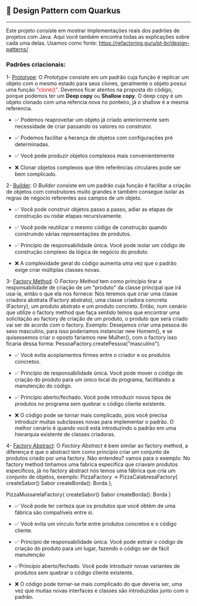 ## :thought_balloon: Design Pattern com Quarkus 
---------------------------------------

Este projeto consiste em mostrar implementações reais dos padrões de projetos com Java. Aqui você também encontra todas as explicações sobre cada uma delas.
Usamos como fonte: https://refactoring.guru/pt-br/design-patterns/


### Padrões criacionais:
1- [Prototype](https://github.com/LucasJordao/design-pattern/tree/master/src/main/java/br/com/lucas/pattern/criacionais/prototype): O *Prototype* consiste em um padrão cuja função é replicar um objeto com o mesmo estado para seus clones, geralmente o objeto possui uma função <span style="color:red;">"clone()"</span>. Devemos ficar atentos na proposta do código, porque podemos ter um <b>Deep copy</b> ou <b>Shallow copy</b>. O deep copy é um objeto clonado com uma refencia nova no ponteiro, já o shallow é a mesma referencia.

 - :white_check_mark: Podemos reaproveitar um objeto já criado anteriormente sem necessidade de criar passando os valores no construtor.
 - :white_check_mark: Podemos facilitar a herança de objetos com configurações pré determinadas.
 - :white_check_mark: Você pode produzir objetos complexos mais convenientemente
 
 - :x: Clonar objetos complexos que têm referências circulares pode ser bem complicado.
 
 2- [Builder](https://github.com/LucasJordao/design-pattern/tree/master/src/main/java/br/com/lucas/pattern/criacionais/builder): O *Builder* consiste em um padrão cuja função é facilitar a criação de objetos com construtores muito grandes e também consegue isolar as regras de négocio referentes aos campos de um objeto.
 
 - :white_check_mark: Você pode construir objetos passo a passo, adiar as etapas de construção ou rodar etapas recursivamente.
 - :white_check_mark: Você pode reutilizar o mesmo código de construção quando construindo várias representações de produtos.
 - :white_check_mark: Princípio de responsabilidade única. Você pode isolar um código de construção complexo da lógica de negócio do produto.
 
 - :x: A complexidade geral do código aumenta uma vez que o padrão exige criar múltiplas classes novas.

 3- [Factory Method](https://github.com/LucasJordao/design-pattern/tree/master/src/main/java/br/com/lucas/pattern/criacionais/factory): O *Factory Method* tem como princípio tirar a responsabilidade de criação de um "produto" da classe principal que irá usa-la, então o que ela nos fornece: Nós teremos que criar uma classe criadora abstrata (Factory abstrato), uma classe criadora concreta (Factory), um produto abstrato e um produto concreto.
 Então, num cenário que utilize o factory method que faça sentido temos que encontrar uma solicitação ao factory de criação de um produto, o produto que será criado vai ser de acordo com o factory. Exemplo:
 Desejamos criar uma pessoa do sexo masculino, para isso poderiamos instanciar new Homem(), e se quisessemos criar o oposto fariamos new Mulher(), com o factory isso ficaria dessa forma: PessoaFactory.createPessoa("masculino").
 
 - :white_check_mark: Você evita acoplamentos firmes entre o criador e os produtos concretos.
 - :white_check_mark: Princípio de responsabilidade única. Você pode mover o código de criação do produto para um único local do programa, facilitando a manutenção do código.
 - :white_check_mark: Princípio aberto/fechado. Você pode introduzir novos tipos de produtos no programa sem quebrar o código cliente existente.

 - :x: O código pode se tornar mais complicado, pois você precisa introduzir muitas subclasses novas para implementar o padrão. O melhor cenário é quando você está introduzindo o padrão em uma hierarquia existente de classes criadoras.

4- [Factory Abstract](https://github.com/LucasJordao/design-pattern/tree/master/src/main/java/br/com/lucas/pattern/criacionais/abstract): O *Factory Abstract* é bem similar ao factory method, a diferença é que o abstract tem como principio criar um conjunto de produtos criado por uma factory. Não entendeu? vamos para o exemplo:
No factory method tinhamos uma fabrica especifica que criavam produtos especificos, já no factory abstract nós temos uma fábrica que cria um conjunto de objetos, exemplo:
PizzaFactory -> PizzaCalabresaFactory{
 createSabor() Sabor
 createBorda(): Borda
},

PizzaMussarelaFactory{
 createSabor() Sabor
 createBorda(): Borda
}

 - :white_check_mark: Você pode ter certeza que os produtos que você obtém de uma fábrica são compatíveis entre si.
 - :white_check_mark: Você evita um vínculo forte entre produtos concretos e o código cliente.
 - :white_check_mark: Princípio de responsabilidade única. Você pode extrair o código de criação do produto para um lugar, fazendo o código ser de fácil manutenção
 - :white_check_mark:Princípio aberto/fechado. Você pode introduzir novas variantes de produtos sem quebrar o código cliente existente.

 - :x: O código pode tornar-se mais complicado do que deveria ser, uma vez que muitas novas interfaces e classes são introduzidas junto com o padrão.